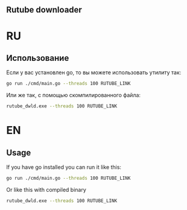 ## Rutube downloader

# RU

## Использование

Если у вас установлен go, то вы можете использовать утилиту так:

````bash
go run ./cmd/main.go --threads 100 RUTUBE_LINK
````

Или же так, с помощью скомпилированного файла:

````bash
rutube_dwld.exe --threads 100 RUTUBE_LINK
````

# EN
## Usage

If you have go installed you can run it like this:

````bash
go run ./cmd/main.go --threads 100 RUTUBE_LINK
````

Or like this with compiled binary

````bash
rutube_dwld.exe --threads 100 RUTUBE_LINK
````
